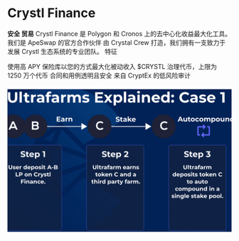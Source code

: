 # Crystl Finance

**安全&nbsp;贸易**
Crystl Finance 是 Polygon 和 Cronos 上的去中心化收益最大化工具。我们是 ApeSwap 的官方合作伙伴
由 Crystal Crew 打造，我们拥有一支致力于发展 Crystl 生态系统的专业团队。
特征

  使用高 APY 保险库以您的方式最大化被动收入
  $CRYSTL 治理代币，上限为 1250 万个代币
  合同和用例透明且安全
  来自 CryptEx 的低风险审计

![crystlfinance-dapp-defi-matic-image1_735f10164c3aa863821b9275bb5a41b4](crystlfinance-dapp-defi-matic-image1_735f10164c3aa863821b9275bb5a41b4.png)

